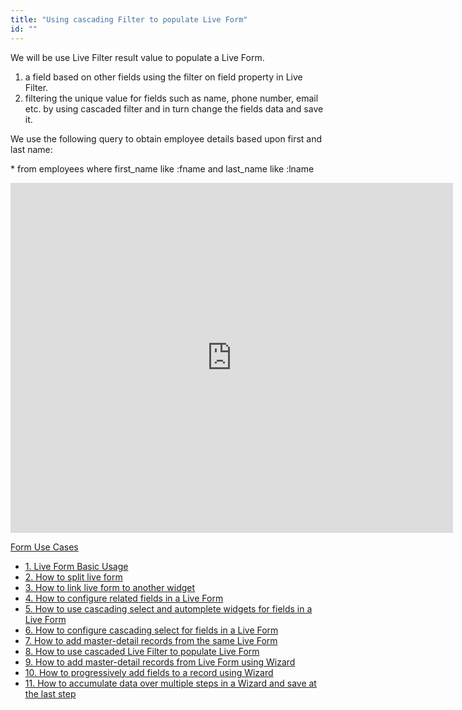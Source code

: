 ```yaml
---
title: "Using cascading Filter to populate Live Form"
id: ""
---
```


We will be use Live Filter result value to populate a Live Form.

1. a field based on other fields using the filter on field property in Live Filter.
2. filtering the unique value for fields such as name, phone number, email etc. by using cascaded filter and in turn change the fields data and save it.

We use the following query to obtain employee details based upon first and last name:

 \* from employees where first\_name like :fname and last\_name like :lname

<iframe width="708" height="560" src="https://docs.google.com/presentation/d/e/2PACX-1vTW25WmFg-BgHVFJ4-ho_972ImUe_ZXETzi1eM3x8QMh6OdOq6-kVulqGCfd50ex6kEz2AVNE_3oH0B/embed?start=false&amp;loop=false&amp;delayms=3000" frameborder="0" allowfullscreen="allowfullscreen" mozallowfullscreen="mozallowfullscreen" webkitallowfullscreen="webkitallowfullscreen"></iframe>

[Form Use Cases](/learn/app-development/widgets/datalive/live-form/liveform-use-cases/)

- [1\. Live Form Basic Usage](/learn/app-development/widgets/datalive/live-form/live-form-basic-usage/)
- [2\. How to split live form](/learn/how-tos/live-form-tabbed-form/)
- [3\. How to link live form to another widget](/learn/how-tos/live-form-linking-another-widget/)
- [4\. How to configure related fields in a Live Form](/learn/how-tos/live-form-related-fields/)
- [5\. How to use cascading select and automplete widgets for fields in a Live Form](/learn/how-tos/using-cascading-select-autocomplete-live-form-fields/)
- [6\. How to configure cascading select for fields in a Live Form](/learn/how-tos/using-cascading-select-within-live-form/)
- [7\. How to add master-detail records from the same Live Form](/learn/how-tos/adding-master-detail-records-transaction/)
- [8\. How to use cascaded Live Filter to populate Live Form](/learn/how-tos/using-cascading-filter-populate-live-form/)
- [9\. How to add master-detail records from Live Form using Wizard](/learn/how-tos/using-wizard-master-detail-live-form/)
- [10\. How to progressively add fields to a record using Wizard](/learn/how-tos/using-wizard-progressive-data-entry-live-form/)
- [11\. How to accumulate data over multiple steps in a Wizard and save at the last step](/learn/how-tos/using-wizard-cumulative-data-entry-live-form/)
